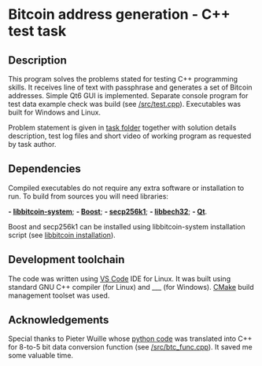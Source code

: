 # Bitcoin address generation - C++ test task 

## Description

This program solves the problems stated for testing C++ programming skills. It receives line of text with passphrase and generates a set of Bitcoin addresses. Simple Qt6 GUI is implemented. Separate console program for test data example check was build (see [/src/test.cpp](https://github.com/igor-polev/cpp-test/blob/main/src/test.cpp)). Executables was built for Windows and Linux.

Problem statement is given in [task folder](https://github.com/igor-polev/cpp-test/tree/main/task) together with solution details description, test log files and short video of working program as requested by task author.

## Dependencies

Compiled executables do not require any extra software or installation to run. To build from sources you will need libraries:

**- [libbitcoin-system](https://github.com/libbitcoin/libbitcoin-system)**;
**- [Boost](https://www.boost.org/)**;
**- [secp256k1](https://github.com/libbitcoin/secp256k1)**;
**- [libbech32](https://github.com/dcdpr/libbech32)**;
**- [Qt](https://doc.qt.io/)**.

Boost and secp256k1 can be installed using libbitcoin-system installation script (see [libbitcoin installation](https://github.com/libbitcoin/libbitcoin-system#installation)).

## Development toolchain

The code was written using [VS Code](https://code.visualstudio.com/) IDE for Linux. It was built using standard GNU C++ compiler (for Linux) and ___ (for Windows). [CMake](https://cmake.org/) build management toolset was used.

## Acknowledgements

Special thanks to Pieter Wuille whose [python code](https://github.com/libbitcoin/electrum/blob/master/electrum/segwit_addr.py) was translated into C++ for 8-to-5 bit data conversion function (see [/src/btc_func.cpp](https://github.com/igor-polev/cpp-test/blob/main/src/btc_func.cpp)). It saved me some valuable time.
